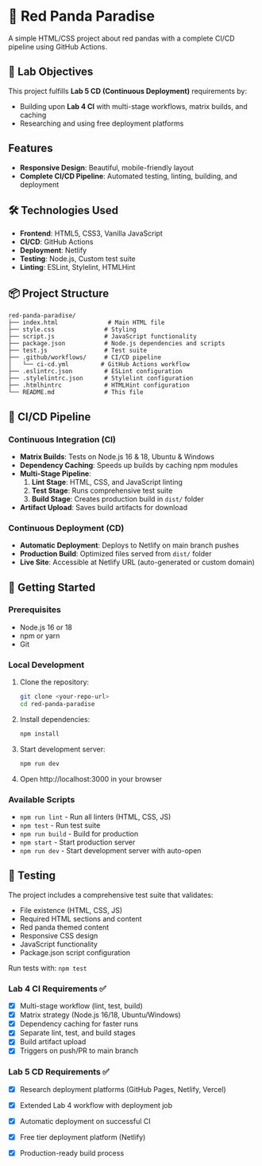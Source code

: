 # 🐾 Red Panda Paradise

A simple HTML/CSS project about red pandas with a complete CI/CD pipeline using GitHub Actions.

## 🎯 Lab Objectives

This project fulfills **Lab 5 CD (Continuous Deployment)** requirements by:

- Building upon **Lab 4 CI** with multi-stage workflows, matrix builds, and caching
- Researching and using free deployment platforms

## Features

- **Responsive Design**: Beautiful, mobile-friendly layout
- **Complete CI/CD Pipeline**: Automated testing, linting, building, and deployment

## 🛠️ Technologies Used

- **Frontend**: HTML5, CSS3, Vanilla JavaScript
- **CI/CD**: GitHub Actions
- **Deployment**: Netlify
- **Testing**: Node.js, Custom test suite
- **Linting**: ESLint, Stylelint, HTMLHint

## 📦 Project Structure

```
red-panda-paradise/
├── index.html              # Main HTML file
├── style.css              # Styling
├── script.js              # JavaScript functionality
├── package.json           # Node.js dependencies and scripts
├── test.js                # Test suite
├── .github/workflows/     # CI/CD pipeline
│   └── ci-cd.yml         # GitHub Actions workflow
├── .eslintrc.json         # ESLint configuration
├── .stylelintrc.json      # Stylelint configuration
├── .htmlhintrc            # HTMLHint configuration
└── README.md              # This file
```

## 🔄 CI/CD Pipeline

### Continuous Integration (CI)

- **Matrix Builds**: Tests on Node.js 16 & 18, Ubuntu & Windows
- **Dependency Caching**: Speeds up builds by caching npm modules
- **Multi-Stage Pipeline**:
  1. **Lint Stage**: HTML, CSS, and JavaScript linting
  2. **Test Stage**: Runs comprehensive test suite
  3. **Build Stage**: Creates production build in `dist/` folder
- **Artifact Upload**: Saves build artifacts for download

### Continuous Deployment (CD)

- **Automatic Deployment**: Deploys to Netlify on main branch pushes
- **Production Build**: Optimized files served from `dist/` folder
- **Live Site**: Accessible at Netlify URL (auto-generated or custom domain)

## 🚀 Getting Started

### Prerequisites

- Node.js 16 or 18
- npm or yarn
- Git

### Local Development

1. Clone the repository:

   ```bash
   git clone <your-repo-url>
   cd red-panda-paradise
   ```

2. Install dependencies:

   ```bash
   npm install
   ```

3. Start development server:

   ```bash
   npm run dev
   ```

4. Open http://localhost:3000 in your browser

### Available Scripts

- `npm run lint` - Run all linters (HTML, CSS, JS)
- `npm test` - Run test suite
- `npm run build` - Build for production
- `npm start` - Start production server
- `npm run dev` - Start development server with auto-open

## 🧪 Testing

The project includes a comprehensive test suite that validates:

- File existence (HTML, CSS, JS)
- Required HTML sections and content
- Red panda themed content
- Responsive CSS design
- JavaScript functionality
- Package.json script configuration

Run tests with: `npm test`


### Lab 4 CI Requirements ✅

- [x] Multi-stage workflow (lint, test, build)
- [x] Matrix strategy (Node.js 16/18, Ubuntu/Windows)
- [x] Dependency caching for faster runs
- [x] Separate lint, test, and build stages
- [x] Build artifact upload
- [x] Triggers on push/PR to main branch

### Lab 5 CD Requirements ✅

- [x] Research deployment platforms (GitHub Pages, Netlify, Vercel)
- [x] Extended Lab 4 workflow with deployment job
- [x] Automatic deployment on successful CI
- [x] Free tier deployment platform (Netlify)
- [x] Production-ready build process

